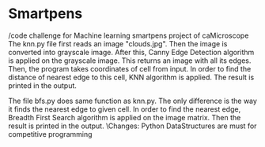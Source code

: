 # Smartpens
/code challenge for Machine learning smartpens project of caMicroscope
The knn.py file first reads an image "clouds.jpg".
Then the image is converted into grayscale image.
After this, Canny Edge Detection algorithm is applied on the grayscale image.
This returns an image with all its edges.
Then, the program takes coordinates of cell from input.
In order to find the distance of nearest edge to this cell, KNN algorithm is applied.
The result is printed in the output.

The file bfs.py does same function as knn.py.
The only difference is the way it finds the nearest edge to given cell.
In order to find the nearest edge, Breadth First Search algorithm is applied on the image matrix.
Then the result is printed in the output.
\\Changes: Python DataStructures are must for competitive programming

